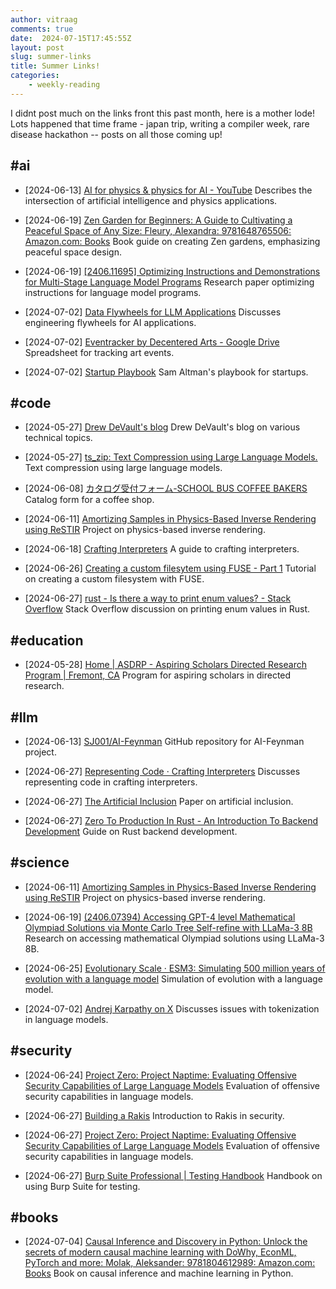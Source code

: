 ```yaml
---
author: vitraag
comments: true
date:  2024-07-15T17:45:55Z
layout: post
slug: summer-links 
title: Summer Links!
categories: 
    - weekly-reading
---
```

I didnt post much on the links front this past month, here is a mother lode! Lots happened that time frame - japan trip, writing a compiler week, rare disease hackathon -- posts on all those coming up!

## #ai

- [2024-06-13] [AI for physics & physics for AI - YouTube](https://www.youtube.com/watch?v=pkJkHB_c3nA)
  Describes the intersection of artificial intelligence and physics applications.

- [2024-06-19] [Zen Garden for Beginners: A Guide to Cultivating a Peaceful Space of Any Size: Fleury, Alexandra: 9781648765506: Amazon.com: Books](https://www.amazon.com/Zen-Garden-Beginners-Cultivating-Peaceful/dp/1648765505?dplnkId=f31e3f97-93b2-4bc5-813b-9741e1e8449e&nodl=1)
  Book guide on creating Zen gardens, emphasizing peaceful space design.

- [2024-06-19] [[2406.11695] Optimizing Instructions and Demonstrations for Multi-Stage Language Model Programs](https://arxiv.org/abs/2406.11695)
  Research paper optimizing instructions for language model programs.

- [2024-07-02] [Data Flywheels for LLM Applications](https://sh-reya.com/blog/ai-engineering-flywheel/)
  Discusses engineering flywheels for AI applications.

- [2024-07-02] [Eventracker by Decentered Arts - Google Drive](https://docs.google.com/spreadsheets/d/1eX21lRIMOl3LLUhanRptk0jWbKoyZJVnbsJ-UWP7JZY/htmlview#)
  Spreadsheet for tracking art events.

- [2024-07-02] [Startup Playbook](https://playbook.samaltman.com/)
  Sam Altman's playbook for startups.

## #code

- [2024-05-27] [Drew DeVault's blog](https://drewdevault.com/)
  Drew DeVault's blog on various technical topics.

- [2024-05-27] [ts_zip: Text Compression using Large Language Models.](https://bellard.org/ts_zip/)
  Text compression using large language models.

- [2024-06-08] [カタログ受付フォーム-SCHOOL BUS COFFEE BAKERS](https://www.school-bus.jp/cafe/hyatt.html)
  Catalog form for a coffee shop.

- [2024-06-11] [Amortizing Samples in Physics-Based Inverse Rendering using ReSTIR](https://shuangz.com/projects/psdr-restir-sa23/)
  Project on physics-based inverse rendering.

- [2024-06-18] [Crafting Interpreters](https://craftinginterpreters.com/)
  A guide to crafting interpreters.

- [2024-06-26] [Creating a custom filesytem using FUSE - Part 1](http://sh4dy.com/2024/06/24/fuse_01/)
  Tutorial on creating a custom filesystem with FUSE.

- [2024-06-27] [rust - Is there a way to print enum values? - Stack Overflow](https://stackoverflow.com/questions/28024373/is-there-a-way-to-print-enum-values)
  Stack Overflow discussion on printing enum values in Rust.

## #education

- [2024-05-28] [Home | ASDRP - Aspiring Scholars Directed Research Program | Fremont, CA](https://www.asdrp.org/)
  Program for aspiring scholars in directed research.

## #llm

- [2024-06-13] [SJ001/AI-Feynman](https://github.com/SJ001/AI-Feynman)
  GitHub repository for AI-Feynman project.

- [2024-06-27] [Representing Code · Crafting Interpreters](https://craftinginterpreters.com/representing-code.html#the-expression-problem)
  Discusses representing code in crafting interpreters.

- [2024-06-27] [The Artificial Inclusion](https://arxiv.org/pdf/2401.08572)
  Paper on artificial inclusion.

- [2024-06-27] [Zero To Production In Rust - An Introduction To Backend Development](https://www.zero2prod.com/index.html)
  Guide on Rust backend development.

## #science

- [2024-06-11] [Amortizing Samples in Physics-Based Inverse Rendering using ReSTIR](https://shuangz.com/projects/psdr-restir-sa23/)
  Project on physics-based inverse rendering.

- [2024-06-19] [(2406.07394) Accessing GPT-4 level Mathematical Olympiad Solutions via Monte Carlo Tree Self-refine with LLaMa-3 8B](https://arxiv.org/abs/2406.07394)
  Research on accessing mathematical Olympiad solutions using LLaMa-3 8B.

- [2024-06-25] [Evolutionary Scale · ESM3: Simulating 500 million years of evolution with a language model](https://www.evolutionaryscale.ai/blog/esm3-release)
  Simulation of evolution with a language model.

- [2024-07-02] [Andrej Karpathy on X](https://x.com/karpathy/status/1759996551378940395?s=46)
  Discusses issues with tokenization in language models.

## #security

- [2024-06-24] [Project Zero: Project Naptime: Evaluating Offensive Security Capabilities of Large Language Models](https://googleprojectzero.blogspot.com/2024/06/project-naptime.html)
  Evaluation of offensive security capabilities in language models.

- [2024-06-27] [Building a Rakis](https://olickel.com/introducing-rakis)
  Introduction to Rakis in security.

- [2024-06-27] [Project Zero: Project Naptime: Evaluating Offensive Security Capabilities of Large Language Models](https://googleprojectzero.blogspot.com/2024/06/project-naptime.html?m=1)
  Evaluation of offensive security capabilities in language models.

- [2024-06-27] [Burp Suite Professional | Testing Handbook](https://appsec.guide/docs/web/burp/)
  Handbook on using Burp Suite for testing.

## #books

- [2024-07-04] [Causal Inference and Discovery in Python: Unlock the secrets of modern causal machine learning with DoWhy, EconML, PyTorch and more: Molak, Aleksander: 9781804612989: Amazon.com: Books](https://www.amazon.com/Causal-Inference-Discovery-Python-learning/dp/1804612987?crid=2KXWKPHXWMS4U&dib=eyJ2IjoiMSJ9.Y5uIaXwH3rj9v7nFmrXRNvI1SsZ1UMErow3IunfrAdGEYrtPVZu-GYV4gwUAwPQw4sXFT0WJbXjTzKYEZpLgueOhzqY49TwKp2Txnki9OMVEH4oT06Zy56j6QCoTaLARXZcmB2CXIOEhSszZ094kpmsiWxTjAJPv3lnZPZilTRZQaIprRyojoEf_dcwB3jMU370k-dNJyj7uHJR6p6Wutsz21H8rbd2q3_wyDHWpvvc5x0mwCDrzLO6oH_8AW_VZFmm6FKXquLBNYLH8fw5nTAO9N_eBhYFCk_pjuIobqB8.q6GQ-jO0cjyNsqg0K9zrrdm1pNuwZxKtSiCs3Hd6l5I&dib_tag=se&keywords=causal+inference&qid=1716911514&sprefix=causal+infe,aps,130&sr=8-1-spons&sp_csd=d2lkZ2V0TmFtZT1zcF9hdGY&psc=1&linkCode=sl1&tag=shiftedup-20&linkId=146480d7da09fb9cb4d8e506c06fd35d&language=en_US&ref_=as_li_ss_tl&nodl=1)
  Book on causal inference and machine learning in Python.

